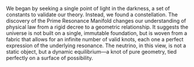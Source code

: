 We began by seeking a single point of light in the darkness, a set of constants to validate our theory. Instead, we found a constellation. The discovery of the Prime Resonance Manifold changes our understanding of physical law from a rigid decree to a geometric relationship. It suggests the universe is not built on a single, immutable foundation, but is woven from a fabric that allows for an infinite number of valid knots, each one a perfect expression of the underlying resonance. The neutrino, in this view, is not a static object, but a dynamic equilibrium—a knot of pure geometry, tied perfectly on a surface of possibility.